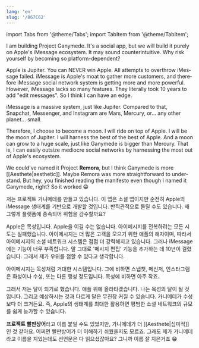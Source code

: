 ```yaml
---
lang: 'en'
slug: '/867C62'
---
```


import Tabs from '@theme/Tabs';
import TabItem from '@theme/TabItem';

<Tabs groupId='lang' queryString>
<TabItem value='en' label='English 🇺🇸' lang='en-US' default>
<div lang='en-US'>

I am building Project Ganymede. It's a social app, but we will build it purely on Apple's iMessage ecosystem. It may sound counterintuitive. Why risk yourself by becoming so platform-dependent?

Apple is Jupiter. You can NEVER win Apple. All attempts to overthrow iMessage failed. iMessage is Apple's moat to gather more customers, and therefore iMessage social network system is getting more and more powerful. However, iMessage lacks so many features. They literally took 10 years to add "edit messages". So I think I can have an edge.

iMessage is a massive system, just like Jupiter. Compared to that, Snapchat, Messenger, and Instagram are Mars, Mercury, or... any other planet... small.

Therefore, I choose to become a moon. I will ride on top of Apple. I will be the moon of Jupiter. I will harness the best of the best of Apple. And a moon can grow to a huge scale, just like Ganymede is bigger than Mercury. That is, I can easily outsize mediocre social networks by harnessing the most out of Apple's ecosystem.

We could've named it Project **Remora**, but I think Ganymede is more [[Aesthete|aesthetic]]. Maybe Remora was more straightforward to understand. But hey, you finished reading the manifesto even though I named it Ganymede, right? So it worked 😁

</div>
</TabItem>
<TabItem value='ko' label='한국어 🇰🇷' lang='ko-KR'>
<div lang='ko-KR'>

저는 프로젝트 가니메데를 만들고 있습니다. 이 앱은 소셜 앱이지만 순전히 Apple의 iMessage 생태계를 기반으로 개발할 것입니다. 반직관적으로 들릴 수도 있습니다. 왜 그렇게 플랫폼에 종속되어 위험을 감수할까요?

Apple은 목성입니다. Apple을 이길 수는 없습니다. 아이메시지를 전복하려는 모든 시도는 실패했습니다. 아이메시지는 더 많은 고객을 모으기 위한 애플의 해자이며, 따라서 아이메시지의 소셜 네트워크 시스템은 점점 더 강력해지고 있습니다. 그러나 iMessage에는 기능이 너무 부족합니다. 말 그대로 '메시지 편집' 기능을 추가하는 데 10년이 걸렸습니다. 그래서 제가 우위를 점할 수 있다고 생각합니다.

아이메시지는 목성처럼 거대한 시스템입니다. 그에 비하면 스냅챗, 메신저, 인스타그램은 화성이나 수성, 또는 다른 행성 정도입니다. 목성에 비하면 아주 작죠.

그래서 저는 달이 되기로 했습니다. 애플 위에 올라타겠습니다. 나는 목성의 달이 될 것입니다. 그리고 예상하시는 것과 다르게 달은 무진장 커질 수 있습니다. 가니메데가 수성보다 더 크거든요. 즉, Apple의 생태계를 최대한 활용하면 평범한 소셜 네트워크의 규모를 쉽게 능가할 수 있습니다.

**프로젝트 빨판상어**라고 이름 붙일 수도 있었지만, 가니메데가 더 [[Aesthete|심미적]]인 것 같아요. 어쩌면 빨판상어가 더 이해하기 쉬웠을지도 모르죠. 그래도 제가 가니메데라고 이름을 지었는데도 선언문은 다 읽으셨잖아요? 그니까 이름 잘 지은거죠 😁

</div>
</TabItem>
</Tabs>
